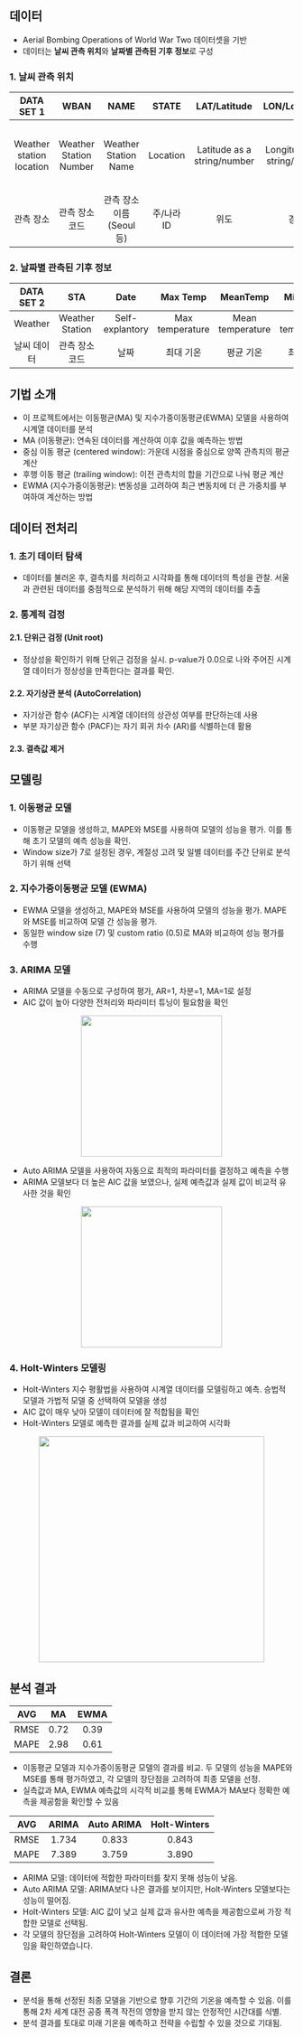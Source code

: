 
## 데이터
- Aerial Bombing Operations of World War Two 데이터셋을 기반
- 데이터는 **날씨 관측 위치**와 **날짜별 관측된 기후 정보**로 구성

### **1. 날씨 관측 위치**
|DATA SET 1|WBAN|NAME|STATE|LAT/Latitude|LON/Longitude|ELEV|
|:-----:|:-----:|:-----:|:----:|:----:|:----:|:----:|
|Weather station location|Weather Station Number|Weather Station Name|Location|Latitude as a string/number|Longitude as a string/number|Note that an elevation of 9999 means unknown|
|관측 장소|관측 장소 코드|관측 장소 이름 (Seoul 등)|주/나라 ID|위도|경도|고도|

### **2. 날짜별 관측된 기후 정보**
|DATA SET 2|STA|Date|Max Temp|MeanTemp|Min Temp|
|:-----:|:-----:|:-----:|:----:|:----:|:----:|
|Weather|Weather Station| Self-explantory|Max temperature|Mean temperature|Min temperature |
|날씨 데이터|관측 장소 코드|날짜|최대 기온|평균 기온|최소 기온|

## 기법 소개
- 이 프로젝트에서는 이동평균(MA) 및 지수가중이동평균(EWMA) 모델을 사용하여 시계열 데이터를 분석
-   MA (이동평균): 연속된 데이터를 계산하여 이후 값을 예측하는 방법
  - 중심 이동 평균 (centered window): 가운데 시점을 중심으로 양쪽 관측치의 평균 계산
  - 후행 이동 평균 (trailing window): 이전 관측치의 합을 기간으로 나눠 평균 계산
-   EWMA (지수가중이동평균): 변동성을 고려하여 최근 변동치에 더 큰 가중치를 부여하여 계산하는 방법

## 데이터 전처리
### **1. 초기 데이터 탐색**
- 데이터를 불러온 후, 결측치를 처리하고 시각화를 통해 데이터의 특성을 관찰. 서울과 관련된 데이터를 중점적으로 분석하기 위해 해당 지역의 데이터를 추출

### **2. 통계적 검정**  

#### **2.1. 단위근 검정 (Unit root)** 
- 정상성을 확인하기 위해 단위근 검정을 실시. p-value가 0.0으로 나와 주어진 시계열 데이터가 정상성을 만족한다는 결과를 확인.

#### **2.2. 자기상관 분석 (AutoCorrelation)**  
- 자기상관 함수 (ACF)는 시계열 데이터의 상관성 여부를 판단하는데 사용  
- 부분 자기상관 함수 (PACF)는 자기 회귀 차수 (AR)를 식별하는데 활용

#### **2.3. 결측값 제거**  
  
## **모델링**  
### **1. 이동평균 모델**
- 이동평균 모델을 생성하고, MAPE와 MSE를 사용하여 모델의 성능을 평가. 이를 통해 초기 모델의 예측 성능을 확인.
- Window size가 7로 설정된 경우, 계절성 고려 및 일별 데이터를 주간 단위로 분석하기 위해 선택
  
### **2. 지수가중이동평균 모델 (EWMA)**
- EWMA 모델을 생성하고, MAPE와 MSE를 사용하여 모델의 성능을 평가. MAPE와 MSE를 비교하여 모델 간 성능을 평가.
- 동일한 window size (7) 및 custom ratio (0.5)로 MA와 비교하여 성능 평가를 수행
  
### **3. ARIMA 모델**
- ARIMA 모델을 수동으로 구성하여 평가, AR=1, 차분=1, MA=1로 설정
- AIC 값이 높아 다양한 전처리와 파라미터 튜닝이 필요함을 확인
<p align="center">
 <img src="https://github.com/rootofdata/SDS-Brightics/assets/86711374/54382adb-f775-496b-bf16-00ffe575fb78",width="300" height="250/">
</p>  

- Auto ARIMA 모델을 사용하여 자동으로 최적의 파라미터를 결정하고 예측을 수행
- ARIMA 모델보다 더 높은 AIC 값을 보였으나, 실제 예측값과 실제 값이 비교적 유사한 것을 확인
<p align="center">
 <img src="https://github.com/rootofdata/SDS-Brightics/assets/86711374/c8d4cafe-f5d9-42b2-9106-f68e8091486c",width="300" height="250/">
</p>  

### **4. Holt-Winters 모델링**
- Holt-Winters 지수 평활법을 사용하여 시계열 데이터를 모델링하고 예측. 승법적 모델과 가법적 모델 중 선택하여 모델을 생성
- AIC 값이 매우 낮아 모델이 데이터에 잘 적합됨을 확인
- Holt-Winters 모델로 예측한 결과를 실제 값과 비교하여 시각화

<p align="center">
 <img src="https://github.com/rootofdata/SDS-Brightics/assets/86711374/63c67bf9-c2ac-4546-a0fe-3dec71588470",width="400" height="400/">
</p>  

## 분석 결과

|AVG|MA|EWMA|
|:-----:|:-----:|:-----:|
|RMSE|0.72|0.39|
|MAPE|2.98|0.61|

- 이동평균 모델과 지수가중이동평균 모델의 결과를 비교. 두 모델의 성능을 MAPE와 MSE를 통해 평가하였고, 각 모델의 장단점을 고려하여 최종 모델을 선정.
- 실측값과 MA, EWMA 예측값의 시각적 비교를 통해 EWMA가 MA보다 정확한 예측을 제공함을 확인할 수 있음

|AVG|ARIMA|Auto ARIMA|Holt-Winters|
|:-----:|:-----:|:-----:|:----:|
|RMSE|1.734|0.833|0.843|
|MAPE|7.389|3.759|3.890|

- ARIMA 모델: 데이터에 적합한 파라미터를 찾지 못해 성능이 낮음.
- Auto ARIMA 모델: ARIMA보다 나은 결과를 보이지만, Holt-Winters 모델보다는 성능이 떨어짐.
- Holt-Winters 모델: AIC 값이 낮고 실제 값과 유사한 예측을 제공함으로써 가장 적합한 모델로 선택됨.
- 각 모델의 장단점을 고려하여 Holt-Winters 모델이 이 데이터에 가장 적합한 모델임을 확인하였습니다.

## **결론**
- 분석을 통해 선정된 최종 모델을 기반으로 향후 기간의 기온을 예측할 수 있음. 이를 통해 2차 세계 대전 공중 폭격 작전의 영향을 받지 않는 안정적인 시간대를 식별.
- 분석 결과를 토대로 미래 기온을 예측하고 전략을 수립할 수 있을 것으로 기대됨.

